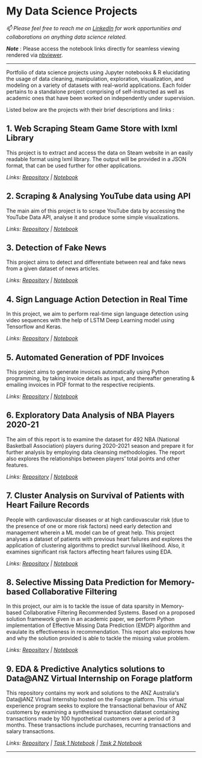 # My Data Science Projects

*📫 Please feel free to reach me on [LinkedIn](https://www.linkedin.com/in/detapojoy) for work opportunities and collaborations on anything data science related.*

***Note*** : Please access the notebook links directly for seamless viewing rendered via [nbviewer](https://nbviewer.org/).
***
Portfolio of data science projects using Jupyter notebooks &amp; R elucidating the usage of data cleaning, manipulation, exploration, visualization, and modeling on a variety of datasets with real-world applications. Each folder pertains to a standalone project comprising of self-instructed as well as academic ones that have been worked on independently under supervision.

Listed below are the projects with their brief descriptions and links :

## 1. Web Scraping Steam Game Store with lxml Library
This project is to extract and access the data on Steam website in an easily readable format using lxml library. The output will be provided in a JSON format, that can be used further for other applications.

*Links: [Repository](https://github.com/tapojoyde/Steam_Scrape) | [Notebook](https://nbviewer.org/github/tapojoyde/Steam_Scrape/blob/main/steam-scrape.ipynb)*

## 2. Scraping & Analysing YouTube data using API
The main aim of this project is to scrape YouTube data by accessing the YouTube Data API, analyse it and produce some simple visualizations.

*Links: [Repository](https://github.com/tapojoyde/YouTube-Analysis) | [Notebook](https://nbviewer.org/github/tapojoyde/YouTube-Analysis/blob/main/YT_analysis.ipynb)*

## 3. Detection of Fake News
This project aims to detect and differentiate between real and fake news from a given dataset of news articles.

*Links: [Repository](https://github.com/tapojoyde/Fake-News-Detection) | [Notebook](https://nbviewer.org/github/tapojoyde/Fake-News-Detection/blob/main/fake_news_detection.ipynb)*

## 4. Sign Language Action Detection in Real Time
In this project, we aim to perform real-time sign language detection using video sequences with the help of LSTM Deep Learning model using Tensorflow and Keras.

*Links: [Repository](https://github.com/tapojoyde/Sign-Language-Detection) | [Notebook](https://nbviewer.org/github/tapojoyde/Sign-Language-Detection/blob/main/sign_lang_detection.ipynb)*

## 5. Automated Generation of PDF Invoices
This project aims to generate invoices automatically using Python programming, by taking invoice details as input, and thereafter generating & emailing invoices in PDF format to the respective recipients.

*Links: [Repository](https://github.com/tapojoyde/Auto-Invoice-Generator) | [Notebook](https://nbviewer.org/github/tapojoyde/Auto-Invoice-Generator/blob/main/auto_invoice.ipynb)*

## 6. Exploratory Data Analysis of NBA Players 2020-21
The aim of this report is to examine the dataset for 492 NBA (National Basketball Association) players during 2020-2021 season and prepare it for further analysis by employing data cleansing methodologies. The report also explores the relationships between players’ total points and other features.

*Links: [Repository](https://github.com/tapojoyde/NBA-Analysis) | [Notebook](https://nbviewer.org/github/tapojoyde/NBA-Analysis/blob/main/EDA_NBA.ipynb)*

## 7. Cluster Analysis on Survival of Patients with Heart Failure Records
People with cardiovascular diseases or at high cardiovascular risk (due to the presence of one or more risk factors) need early detection and management wherein a ML model can be of great help. This project analyses a dataset of patients with previous heart failures and explores the application of clustering algorithms to predict survival likelihood. Also, it examines significant risk factors affecting heart failures using EDA.

*Links: [Repository](https://github.com/tapojoyde/HeartFailure-Cluster) | [Notebook](https://nbviewer.org/github/tapojoyde/HeartFailure-Cluster/blob/main/hf_cluster.ipynb)*

## 8. Selective Missing Data Prediction for Memory-based Collaborative Filtering
In this project, our aim is to tackle the issue of data sparsity in Memory-based Collaborative Filtering Recommended Systems. Based on a proposed solution framework given in an academic paper, we perform Python implementation of Effective Missing Data Prediction (EMDP) algorithm and evaulate its effectiveness in recommendation.
This report also explores how and why the solution provided is able to tackle the missing value problem.

*Links: [Repository](https://github.com/tapojoyde/MissingData-CF) | [Notebook](https://nbviewer.org/github/tapojoyde/MissingData-CF/blob/main/missingval_cf.ipynb)*

## 9. EDA & Predictive Analytics solutions to Data@ANZ Virtual Internship on Forage platform 
This repository contains my work and solutions to the ANZ Australia's Data@ANZ Virtual Internship hosted on the Forage platform. This virtual experience program seeks to explore the transactional behaviour of ANZ customers by examining a synthesised transaction dataset containing transactions made by 100 hypothetical customers over a period of 3 months. These transactions include purchases, recurring transactions and salary transactions.

*Links: [Repository](https://github.com/tapojoyde/ANZ-Data-Internship) | [Task 1 Notebook](https://nbviewer.org/github/tapojoyde/ANZ-Data-Internship/blob/main/anz_task1.ipynb) | [Task 2 Notebook](https://nbviewer.org/github/tapojoyde/ANZ-Data-Internship/blob/main/anz_task2.ipynb)*

---
